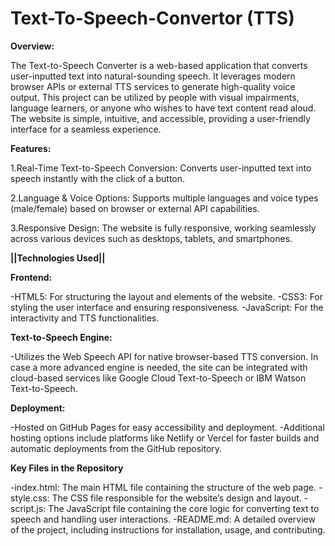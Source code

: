 # **Text-To-Speech-Convertor (TTS)**

**Overview:**

The Text-to-Speech Converter is a web-based application that converts user-inputted text into natural-sounding speech. It leverages modern browser APIs or external TTS services to generate high-quality voice output. This project can be utilized by people with visual impairments, language learners, or anyone who wishes to have text content read aloud. The website is simple, intuitive, and accessible, providing a user-friendly interface for a seamless experience.

**Features:**

1.Real-Time Text-to-Speech Conversion: Converts user-inputted text into speech instantly with the click of a button.

2.Language & Voice Options: Supports multiple languages and voice types (male/female) based on browser or external API capabilities.

3.Responsive Design: The website is fully responsive, working seamlessly across various devices such as desktops, tablets, and smartphones.

**||Technologies Used||**


**Frontend:**

-HTML5: For structuring the layout and elements of the website.
-CSS3: For styling the user interface and ensuring responsiveness.
-JavaScript: For the interactivity and TTS functionalities.

**Text-to-Speech Engine:**

-Utilizes the Web Speech API for native browser-based TTS conversion. In case a more advanced engine is needed, the site can be integrated with cloud-based services like Google Cloud Text-to-Speech or IBM Watson Text-to-Speech.

**Deployment:**

-Hosted on GitHub Pages for easy accessibility and deployment.
-Additional hosting options include platforms like Netlify or Vercel for faster builds and automatic deployments from the GitHub repository.

**Key Files in the Repository**

-index.html: The main HTML file containing the structure of the web page.
-style.css: The CSS file responsible for the website’s design and layout.
-script.js: The JavaScript file containing the core logic for converting text to speech and handling user interactions.
-README.md: A detailed overview of the project, including instructions for installation, usage, and contributing.
